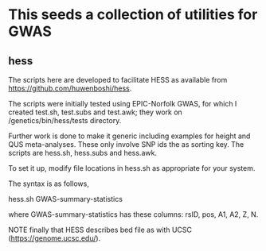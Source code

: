 # This seeds a collection of utilities for GWAS

## hess

The scripts here are developed to facilitate HESS as available from https://github.com/huwenboshi/hess.

The scripts were initially tested using EPIC-Norfolk GWAS, for which I created test.sh, test.subs and test.awk; they work on /genetics/bin/hess/tests directory.

Further work is done to make it generic including examples for height and QUS meta-analyses. These only involve SNP ids the as sorting key. The scripts are hess.sh, hess.subs and hess.awk.

To set it up, modify file locations in hess.sh as appropriate for your system.

The syntax is as follows,

hess.sh GWAS-summary-statistics

where GWAS-summary-statistics has these columns: rsID, pos, A1, A2, Z, N.

NOTE finally that HESS describes bed file as with UCSC (https://genome.ucsc.edu/).

##
